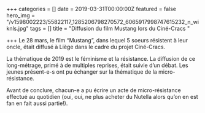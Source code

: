 +++
categories = []
date = 2019-03-31T00:00:00Z
featured = false
hero_img = "/v1598002223/55822117_1285206798270572_6065917998747615232_n_wiknls.jpg"
tags = []
title = "Diffusion du film Mustang lors du Ciné-Cracs "

+++
Le 28 mars, le film “Mustang”, dans lequel 5 soeurs résistent à leur oncle, était diffusé à Liège dans le cadre du projet Ciné-Cracs. 

La thématique de 2019 est le féminisme et la résistance. La diffusion de ce long-métrage, primé à de multiples reprises, était suivie d’un débat. Les jeunes présent-e-s ont pu échanger sur la thématique de la micro-résistance. 

Avant de conclure, chacun-e a pu écrire un acte de micro-résistance effectué au quotidien (oui, oui, ne plus acheter du Nutella alors qu’on en est fan en fait aussi partie!).